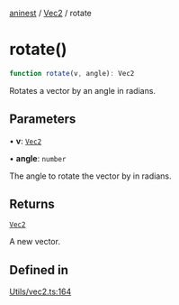 [aninest](../../index.md) / [Vec2](../index.md) / rotate

# rotate()

```ts
function rotate(v, angle): Vec2
```

Rotates a vector by an angle in radians.

## Parameters

• **v**: [`Vec2`](../type-aliases/Vec2.md)

• **angle**: `number`

The angle to rotate the vector by in radians.

## Returns

[`Vec2`](../type-aliases/Vec2.md)

A new vector.

## Defined in

[Utils/vec2.ts:164](https://github.com/zphrs/aninest/blob/4def9b51a0eda7ca5b3d63922b6674c9f9434175/core/src/Utils/vec2.ts#L164)
